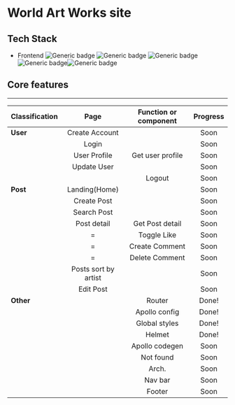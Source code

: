 # World Art Works site

## Tech Stack

- Frontend
  ![Generic badge](https://img.shields.io/badge/React-17.0.2-61DAFB.svg) ![Generic badge](https://img.shields.io/badge/typescript-4.3.5-3178C6.svg) ![Generic badge](https://img.shields.io/badge/apollo--311C87.svg) ![Generic badge](https://img.shields.io/badge/graphql--E434AA.svg)![Generic badge](https://img.shields.io/badge/Styled_Components--CC6699.svg)

## Core features

---

| Classification |         Page         | Function or component | Progress |
| :------------- | :------------------: | :-------------------: | :------: |
| **User**       |    Create Account    |                       |   Soon   |
|                |        Login         |                       |   Soon   |
|                |     User Profile     |   Get user profile    |   Soon   |
|                |     Update User      |                       |   Soon   |
|                |                      |        Logout         |   Soon   |
| **Post**       |    Landing(Home)     |                       |   Soon   |
|                |     Create Post      |                       |   Soon   |
|                |     Search Post      |                       |   Soon   |
|                |     Post detail      |    Get Post detail    |   Soon   |
|                |          =           |      Toggle Like      |   Soon   |
|                |          =           |    Create Comment     |   Soon   |
|                |          =           |    Delete Comment     |   Soon   |
|                | Posts sort by artist |                       |   Soon   |
|                |      Edit Post       |                       |   Soon   |
| **Other**      |                      |        Router         |  Done!   |
|                |                      |     Apollo config     |  Done!   |
|                |                      |     Global styles     |  Done!   |
|                |                      |        Helmet         |  Done!   |
|                |                      |    Apollo codegen     |   Soon   |
|                |                      |       Not found       |   Soon   |
|                |                      |         Arch.         |   Soon   |
|                |                      |        Nav bar        |   Soon   |
|                |                      |        Footer         |   Soon   |
